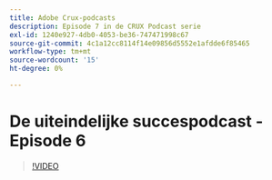 ```yaml
---
title: Adobe Crux-podcasts
description: Episode 7 in de CRUX Podcast serie
exl-id: 1240e927-4db0-4053-be36-747471998c67
source-git-commit: 4c1a12cc8114f14e09856d5552e1afdde6f85465
workflow-type: tm+mt
source-wordcount: '15'
ht-degree: 0%

---
```


# De uiteindelijke succespodcast - Episode 6

>[!VIDEO](https://video.tv.adobe.com/v/3429332?quality=12learn=on)
